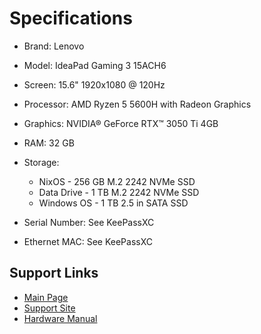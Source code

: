 # Specifications

- Brand: Lenovo
- Model: IdeaPad Gaming 3 15ACH6
- Screen: 15.6" 1920x1080 @ 120Hz
- Processor: AMD Ryzen 5 5600H with Radeon Graphics
- Graphics: NVIDIA® GeForce RTX™ 3050 Ti 4GB
- RAM: 32 GB
- Storage:

  - NixOS		- 256 GB M.2 2242 NVMe SSD
  - Data Drive       - 1 TB M.2 2242 NVMe SSD
  - Windows OS   - 1 TB 2.5 in SATA SSD
- Serial Number: See KeePassXC
- Ethernet MAC: See KeePassXC

## Support Links

- [Main Page](https://www.lenovo.com/us/en/p/laptops/ideapad/ideapad-gaming-laptops/gaming-3-gen-6-(15-amd)/wmd00000479)
- [Support Site](https://pcsupport.lenovo.com/us/en/products/laptops-and-netbooks/gaming-series/ideapad-gaming-3-15ach6/82k2/82k201xcus)
- [Hardware Manual](https://download.lenovo.com/consumer/mobiles_pub/ideapad_gaming3_hmm_v1.1.pdf)
